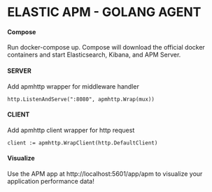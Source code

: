 # ELASTIC APM - GOLANG AGENT 

#### Compose

Run docker-compose up. Compose will download the official docker containers and start Elasticsearch, Kibana, and APM Server.

#### SERVER

Add apmhttp wrapper for middleware handler
```
http.ListenAndServe(":8080", apmhttp.Wrap(mux))
```

#### CLIENT

Add apmhttp client wrapper for http request
```
client := apmhttp.WrapClient(http.DefaultClient)
```

#### Visualize

Use the APM app at http://localhost:5601/app/apm to visualize your application performance data!


